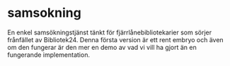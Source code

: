 samsokning
==========

En enkel samsökningstjänst tänkt för fjärrlånebibliotekarier som sörjer frånfället av Bibliotek24. Denna första version är ett rent embryo och även om den fungerar är den mer en demo av vad vi vill ha gjort än en fungerande implementation. 
